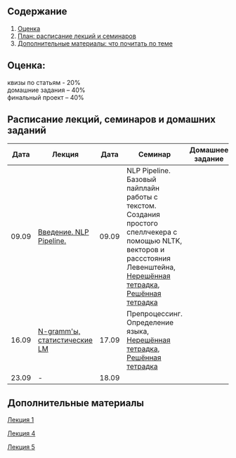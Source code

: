 ## Содержание
1. [Оценка](#score)
2. [План: расписание лекций и семинаров](#sched)
3. [Дополнительные материалы: что почитать по теме](#add)

## Оценка:<br><a name="score"/>
квизы по статьям - 20%<br>
домашние задания – 40% <br>
финальный проект – 40%<br>

## Расписание лекций, семинаров и домашних заданий<a name="sched"/>
|Дата|Лекция|Дата|Семинар|Домашнее задание|Ридинг|Дедлайн|
|-|-|-|-|-|-|-|
|09.09|[Введение. NLP Pipeline.](https://github.com/AlexanderOrloff/hse-nlp/blob/2024/2025/3rd_year/slides/1-intro.pdf)|09.09| NLP Pipeline. Базовый пайплайн работы с текстом. Создания простого спеллчекера с помощью NLTK, векторов и рассстояния Левенштейна, [Нерешённая тетрадка](seminars/sem1_pipeline_clean.ipynb), [Решённая тетрадка](seminars/sem1_pipeline_done.ipynb)||
|16.09|[N-gramm'ы, статистические LM](https://github.com/AlexanderOrloff/hse-nlp/tree/2024/2025/3rd_year/slides) |17.09|Препроцессинг. Определение языка, [Нерешённая тетрадка](seminars/sem2_language_detection_empty.ipynb), [Решённая тетрадка](seminars/sem2_language_detection_done.ipynb)||[ридинг] + [домашка](https://github.com/AlexanderOrloff/hse-nlp/blob/2024/2025/3rd_year/Hometask_1.md)|домашка к 29 23:59, ридинг к лекции
|23.09|-|18.09||||ридинг|

## Дополнительные материалы<a name="add"/>
[Лекция 1](Notes/1-intro.md)

[Лекция 4](Notes/4-pos.md)

[Лекция 5](Notes/5-parsing.md)
